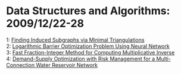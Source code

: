 # Data Structures and Algorithms: 2009/12/22-28  
1: [Finding Induced Subgraphs via Minimal Triangulations](https://doi.org/10.48550/arXiv.0909.5278)  
2: [Logarithmic Barrier Optimization Problem Using Neural Network](https://doi.org/10.48550/arXiv.0912.3927)  
3: [Fast Fraction-Integer Method for Computing Multiplicative Inverse](https://doi.org/10.48550/arXiv.0912.3963)  
4: [Demand-Supply Optimization with Risk Management for a Multi-Connection  Water Reservoir Network](https://doi.org/10.48550/arXiv.0912.4798)  